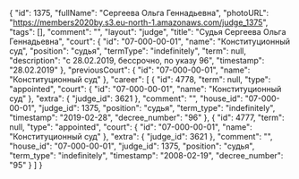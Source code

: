{
    "id": 1375,
    "fullName": "Сергеева Ольга Геннадьевна",
    "photoURL": "https://members2020by.s3.eu-north-1.amazonaws.com/judge_1375",
    "tags": [],
    "comment": "",
    "layout": "judge",
    "title": "Судья Сергеева Ольга Геннадьевна",
    "court": {
        "id": "07-000-00-01",
        "name": "Конституционный суд",
        "position": "судья",
        "termType": "indefinitely",
        "term": null,
        "description": "c 28.02.2019, бессрочно, по указу 96",
        "timestamp": "28.02.2019"
    },
    "previousCourt": {
        "id": "07-000-00-01",
        "name": "Конституционный суд"
    },
    "career": [
        {
            "id": 4778,
            "term": null,
            "type": "appointed",
            "court": {
                "id": "07-000-00-01",
                "name": "Конституционный суд"
            },
            "extra": {
                "judge_id": 3621
            },
            "comment": "",
            "house_id": "07-000-00-01",
            "judge_id": 1375,
            "position": "судья",
            "term_type": "indefinitely",
            "timestamp": "2019-02-28",
            "decree_number": "96"
        },
        {
            "id": 4777,
            "term": null,
            "type": "appointed",
            "court": {
                "id": "07-000-00-01",
                "name": "Конституционный суд"
            },
            "extra": {
                "judge_id": 3621
            },
            "comment": "",
            "house_id": "07-000-00-01",
            "judge_id": 1375,
            "position": "судья",
            "term_type": "indefinitely",
            "timestamp": "2008-02-19",
            "decree_number": "95"
        }
    ]
}